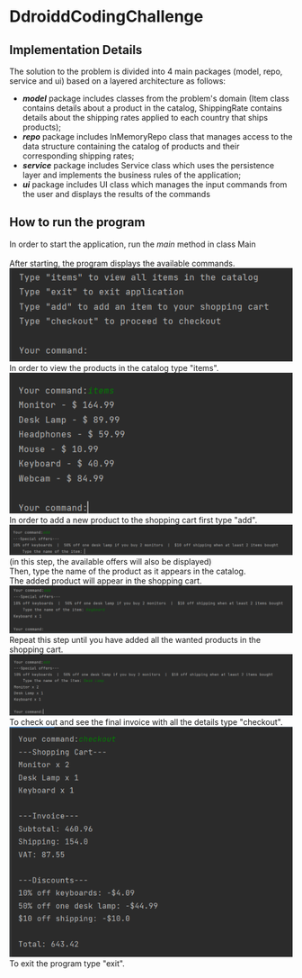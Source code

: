 # DdroiddCodingChallenge

## Implementation Details
The solution to the problem is divided into 4 main packages (model, repo, service and ui) 
based on a layered architecture as follows:<br>
- <i><b>model</b></i> package includes classes from the problem's domain (Item class contains details about
a product in the catalog, ShippingRate contains details about the shipping rates applied
to each country that ships products);
- <i><b>repo</b></i> package includes InMemoryRepo class that manages access to the data
structure containing the catalog of products and their corresponding shipping rates;
- <i><b>service</b></i> package includes Service class which uses the persistence layer and
implements the business rules of the application;
- <i><b>ui</b></i> package includes UI class which manages the input commands from the user
and displays the results of the commands

## How to run the program
In order to start the application, run the <i>main</i> method in class Main<br>
<br>
After starting, the program displays the available commands.<br>
![](./images/ddcc1.png)<br>
In order to view the products in the catalog type "items".<br>
![](./images/ddcc2.png)<br>
In order to add a new product to the shopping cart first type "add".<br>
![](./images/ddcc3.png)<br>
(in this step, the available offers will also be displayed)<br>
Then, type the name of the product as it appears in the catalog.<br>
The added product will appear in the shopping cart.<br>
![](./images/ddcc4.png)<br>
Repeat this step until you have added all the wanted products in the shopping cart.<br>
![](./images/ddcc5.png)<br>
To check out and see the final invoice with all the details type "checkout".<br>
![](./images/ddcc6.png)<br>
To exit the program type "exit".

